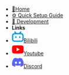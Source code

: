 

* [🚀Home]()
* [⚙️ Quick Setup Guide](guide)
* [🌱 Development](contribute)
* **Links**
* [![](assets/img/bilibili.svg)Bilibili](https://space.bilibili.com/523837807)
* [![](assets/img/youtube.svg)Youtube](https://www.youtube.com/channel/UCw_S5zgJ6ikGSXtFeAvVK8Q)
* [![](assets/img/discord.svg)Discord](https://discord.gg/zbX7nQa8xF)
